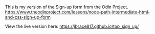 This is my version of the Sign-up form from the Odin Project. https://www.theodinproject.com/lessons/node-path-intermediate-html-and-css-sign-up-form

View the live version here: https://jbrace817.github.io/top_sign_up/
